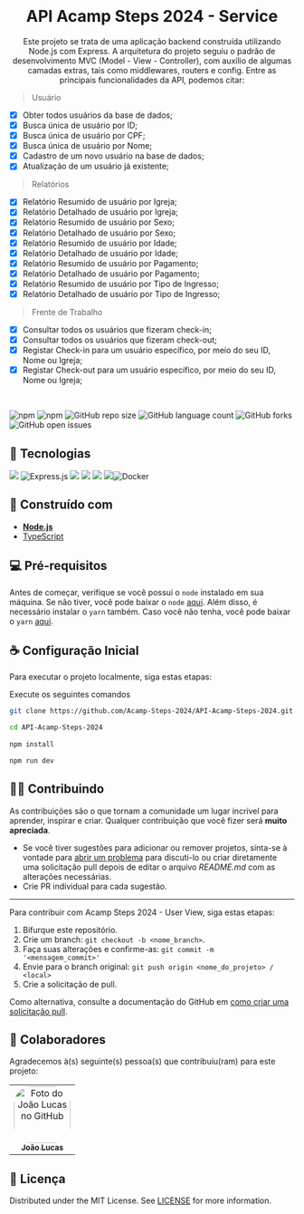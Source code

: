 <br/>
<h1 align="center"> API Acamp Steps 2024 - Service</h1>

<p align="center">Este projeto se trata de uma aplicação backend construída utilizando Node.js com Express. A arquitetura do projeto seguiu o padrão de desenvolvimento MVC (Model - View - Controller), com auxílio de algumas camadas extras, tais como middlewares, routers e config. Entre as principais funcionalidades da API, podemos citar:
</p>

> Usuário
- [X] Obter todos usuários da base de dados;
- [X] Busca única de usuário por ID;
- [X] Busca única de usuário por CPF;
- [X] Busca única de usuário por Nome;
- [X] Cadastro de um novo usuário na base de dados;
- [X] Atualização de um usuário já existente;

> Relatórios
- [X] Relatório Resumido de usuário por Igreja;
- [X] Relatório Detalhado de usuário por Igreja;
- [X] Relatório Resumido de usuário por Sexo;
- [X] Relatório Detalhado de usuário por Sexo;
- [X] Relatório Resumido de usuário por Idade;
- [X] Relatório Detalhado de usuário por Idade;
- [X] Relatório Resumido de usuário por Pagamento;
- [X] Relatório Detalhado de usuário por Pagamento;
- [X] Relatório Resumido de usuário por Tipo de Ingresso;
- [X] Relatório Detalhado de usuário por Tipo de Ingresso;

> Frente de Trabalho
- [X] Consultar todos os usuários que fizeram check-in;
- [X] Consultar todos os usuários que fizeram check-out;
- [X] Registar Check-in para um usuário específico, por meio do seu ID, Nome ou Igreja;
- [X] Registar Check-out para um usuário específico, por meio do seu ID, Nome ou Igreja;

</br>

![npm](https://img.shields.io/npm/v/nodemon?logo=Nodemon&style=plastic) ![npm](https://img.shields.io/npm/v/express?style=plastic) ![GitHub repo size](https://img.shields.io/github/repo-size/Acamp-Steps-2024/API-Acamp-Steps-2024) ![GitHub language count](https://img.shields.io/github/languages/count/Acamp-Steps-2024/API-Acamp-Steps-2024?style=plastic) ![GitHub forks](https://img.shields.io/github/forks/Acamp-Steps-2024/API-Acamp-Steps-2024) ![GitHub open issues](https://img.shields.io/github/issues/Acamp-Steps-2024/API-Acamp-Steps-2024)

## 🔎 Tecnologias

![](https://img.shields.io/badge/Node%20js-339933?style=for-the-badge&logo=nodedotjs&logoColor=white)
![Express.js](https://img.shields.io/badge/express.js-%23404d59.svg?style=for-the-badge&logo=express&logoColor=%2361DAFB)
![](https://img.shields.io/badge/TypeScript-007ACC?style=for-the-badge&logo=typescript&logoColor=white)
![](https://img.shields.io/badge/eslint-3A33D1?style=for-the-badge&logo=eslint&logoColor=white)
![](https://img.shields.io/badge/Google%20Sheets-34A853?style=for-the-badge&logo=google-sheets&logoColor=white)
![](https://img.shields.io/badge/Azure_DevOps-0078D7?style=for-the-badge&logo=azure-devops&logoColor=white)![Docker](https://img.shields.io/badge/docker-%230db7ed.svg?style=for-the-badge&logo=docker&logoColor=white)

## 🧰 Construído com

- [**Node.js** ](https://nodejs.org/en)
- [TypeScript](https://github.com/Microsoft/TypeScript)

## 💻 Pré-requisitos

Antes de começar, verifique se você possui o `node` instalado em sua máquina. Se não tiver, você pode baixar o `node` [aqui](https://nodejs.org/en/). Além disso, é necessário instalar o `yarn` também. Caso você não tenha, você pode baixar o `yarn` [aqui](https://classic.yarnpkg.com/lang/en/docs/install/#windows-stable).


## ☕ Configuração Inicial <API-ACAMP-STEPS-2024>

Para executar o projeto localmente, siga estas etapas:

Execute os seguintes comandos

```bash
git clone https://github.com/Acamp-Steps-2024/API-Acamp-Steps-2024.git

cd API-Acamp-Steps-2024
  
npm install

npm run dev
```

## 🤲🏻 Contribuindo

As contribuições são o que tornam a comunidade um lugar incrível para aprender, inspirar e criar. Qualquer contribuição que você fizer será **muito apreciada**.

- Se você tiver sugestões para adicionar ou remover projetos, sinta-se à vontade para [abrir um problema](https://github.com/Acamp-Steps-2024/API-Acamp-Steps-2024/issues/new) para discuti-lo ou criar diretamente uma solicitação pull depois de editar o arquivo _README.md_ com as alterações necessárias.
- Crie PR individual para cada sugestão.

---

Para contribuir com Acamp Steps 2024 - User View, siga estas etapas:

1. Bifurque este repositório.
2. Crie um branch: `git checkout -b <nome_branch>`.
3. Faça suas alterações e confirme-as: `git commit -m '<mensagem_commit>'`
4. Envie para o branch original: `git push origin <nome_do_projeto> / <local>`
5. Crie a solicitação de pull.

Como alternativa, consulte a documentação do GitHub em [como criar uma solicitação pull](https://help.github.com/en/github/collaborating-with-issues-and-pull-requests/creating-a-pull-request).


## 🤝 Colaboradores

Agradecemos à(s) seguinte(s) pessoa(s) que contribuíu(ram) para este projeto:

<table>
  <tr>
    <td align="center">
      <a href="#">
        <img style="border-radius: 30px;" src="https://avatars.githubusercontent.com/u/83319546?v=4" width="100px;" alt="Foto do João Lucas no GitHub"/><br>
        <sub>
          <b>João Lucas</b>
        </sub>
      </a>
    </td>
  </tr>
</table>

## 📝 Licença

Distributed under the MIT License. See [LICENSE](https://github.com/Blazity/next-saas-starter/blob/main/LICENSE.md) for more information.
